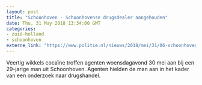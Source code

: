 ```yaml
---
layout: post
title: "Schoonhoven - Schoonhovense drugsdealer aangehouden"
date: Thu, 31 May 2018 13:34:00 GMT
categories: 
- zuid-holland 
- schoonhoven 
externe_link: "https://www.politie.nl/nieuws/2018/mei/31/06-schoonhovense-drugsdealer-aangehouden.html"
---
```


Veertig wikkels cocaïne troffen agenten woensdagavond 30 mei aan bij een 29-jarige man uit Schoonhoven. Agenten hielden de man aan in het kader van een onderzoek naar drugshandel.
